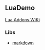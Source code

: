 
## LuaDemo



[Lua Addons WiKi](http://lua-users.org/wiki/LuaAddons)

### Libs

 * [markdown](https://github.com/mpeterv/markdown)
